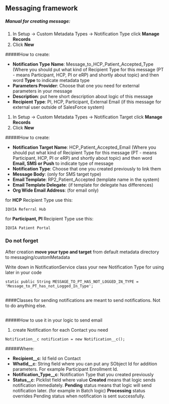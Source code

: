 ## Messaging framework

##### Manual for creating message:

1) In Setup -> Custom Metadata Types -> Notification Type click **Manage Records**
2) Click **New**

#####How to create: 

- **Notification Type Name**: Message_to_HCP_Patient_Accepted_Type
(Where you should put what kind of Recipient Type for this message 
(PT - means Participant, HCP, PI or eRP) and shortly about topic) and then word **Type** to indicate metadata type
- **Parameters Provider**:
Choose that one you need for external parameters 
in your message
- **Description**: put here short description about logic of this message
- **Recipient Type**: PI, HCP, Participant, External Email (if this message for external user outside of SalesForce system)

1) In Setup -> Custom Metadata Types -> Notification Target click **Manage Records**
2) Click **New**

#####How to create: 

- **Notification Target Name**: HCP_Patient_Accepted_Email
(Where you should put what kind of Recipient Type for this message 
(PT - means Participant, HCP, PI or eRP) and shortly about topic) and then word **Email, SMS or Push** to indicate type of message
- **Notification Type**:
Choose that one you created previously to link them
- **Message Body**: (only for SMS target type)
- **Email Template**: RP2_Patient_Accepted 
(template name in the system)
- **Email Template Delegate**: (if template for delegate has differences)  
- **Org Wide Email Address**: (for email only) 

for **HCP** Recipient Type use this:
```
IQVIA Referral Hub
```
for **Participant, PI** Recipient Type use this:
```
IQVIA Patient Portal
```

### Do not forget
After creation **move your type and target** from default metadata directory to messaging/customMetadata

Write down in NotificationService class your new Notification Type for using later in your code
```
static public String MESSAGE_TO_PT_HAS_NOT_LOGGED_IN_TYPE = 'Message_to_PT_has_not_Logged_In_Type';
```
##
####Classes for sending notifications are meant to send notifications. Not to do anything else.
##

#####How to use it in your logic to send email

1) create Notification for each Contact you need
```
Notification__c notification = new Notification__c();
```
#####Where: 

- **Recipient__c**: Id field on Contact
- **WhatId__c**: String field where you can put any SObject Id for addition parameters. For example Participant Enrollment Id.
- **Notification_Type__c**: Notification Type that you created previously
- **Status__c**: Picklist field where value **Created** means that logic sends notification immediately. 
**Pending** status means that logic will send notification later. (for example in Batch logic) **Processing** status overrides Pending 
status when notification is sent successfully.
